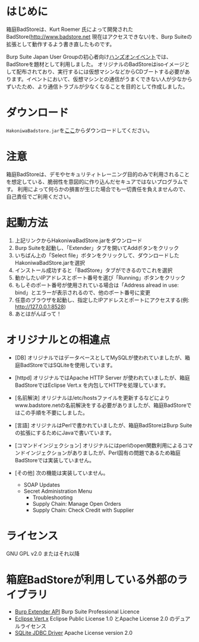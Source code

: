 # はじめに
箱庭BadStoreは、Kurt Roemer 氏によって開発されたBadStore(http://www.badstore.net 現在はアクセスできない)を、Burp Suiteの拡張として動作するよう書き直したものです。

Burp Suite Japan User Groupの初心者向け[ハンズオンイベント](https://connpass.com/event/56013/)では、BadStoreを題材として利用しました。
オリジナルのBadStoreはisoイメージとして配布されており、実行するには仮想マシンなどからCDブートする必要があります。イベントにおいて、仮想マシンとの通信がうまくできない人が少なからずいたため、より通信トラブルが少なくなることを目的として作成しました。

# ダウンロード
`HakoniwaBadstore.jar`を[ここ](https://github.com/ankokuty/HakoniwaBadStore/releases)からダウンロードしてください。

# 注意
箱庭BadStoreは、デモやセキュリティトレーニング目的のみで利用されることを想定している、脆弱性を意図的に作り込んだセキュアではないプログラムです。
利用によって何らかの損害が生じた場合でも一切責任を負えませんので、自己責任でご利用ください。

# 起動方法
1. 上記リンクからHakoniwaBadStore.jarをダウンロード
2. Burp Suiteを起動し、「Extender」タブを開いてAddボタンをクリック
3. いちばん上の「Select file」ボタンをクリックして、ダウンロードしたHakoniwaBadStore.jarを選択
4. インストール成功すると「BadStore」タブができるのでこれを選択
5. 動かしたいIPアドレスとポート番号を選び「Running」ボタンをクリック
6. もしそのポート番号が使用されている場合は「Address alread in use: bind」とエラーが表示されるので、他のポート番号に変更
7. 任意のブラウザを起動し、指定したIPアドレスとポートにアクセスする(例: http://127.0.0.1:8528)
8. あとはがんばって！

# オリジナルとの相違点
- [DB]
オリジナルではデータベースとしてMySQLが使われていましたが、箱庭BadStoreではSQLiteを使用しています。

- [httpd]
オリジナルではApache HTTP Server が使われていましたが、箱庭BadStoreではEclipse Vert.x を内包してHTTPを処理しています。

- [名前解決]
オリジナルは/etc/hostsファイルを更新するなどによりwww.badstore.netの名前解決をする必要がありましたが、箱庭BadStoreではこの手順を不要にしました。

- [言語]
オリジナルはPerlで書かれていましたが、箱庭BadStoreはBurp Suiteの拡張にするためにJavaで書いています。

- [コマンドインジェクション]
オリジナルにはperlのopen関数利用によるコマンドインジェクションがありましたが、Perl固有の問題であるため箱庭BadStoreでは実装していません。

- [その他]
次の機能は実装していません。
    - SOAP Updates
    - Secret Administration Menu
        - Troubleshooting
        - Supply Chain:  Manage Open Orders
        - Supply Chain:  Check Credit with Supplier

# ライセンス
GNU GPL v2.0 またはそれ以降

# 箱庭BadStoreが利用している外部のライブラリ
- [Burp Extender API](https://github.com/PortSwigger/burp-extender-api) Burp Suite Professional Licence
- [Eclipse Vert.x](http://vertx.io/) Eclipse Public License 1.0 とApache License 2.0 のデュアルライセンス
- [SQLite JDBC Driver](https://github.com/xerial/sqlite-jdbc) Apache License version 2.0
